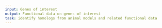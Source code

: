 ```yaml
---
input: Genes of interest
output: Functional data on genes of interest
task: identify homologs from animal models and related functional data
---
```

